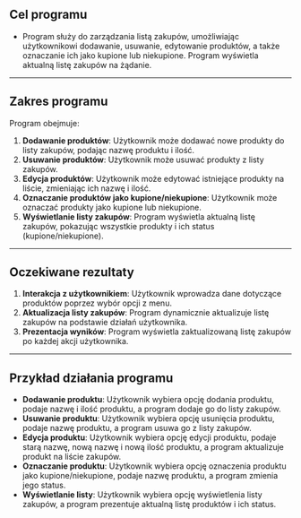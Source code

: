 ## Cel programu
- Program służy do zarządzania listą zakupów, umożliwiając użytkownikowi dodawanie, usuwanie, edytowanie produktów, a także oznaczanie ich jako kupione lub niekupione. Program wyświetla aktualną listę zakupów na żądanie.


<hr />

## Zakres programu
Program obejmuje:
1. **Dodawanie produktów**: Użytkownik może dodawać nowe produkty do listy zakupów, podając nazwę produktu i ilość.
2. **Usuwanie produktów**: Użytkownik może usuwać produkty z listy zakupów.
3. **Edycja produktów**: Użytkownik może edytować istniejące produkty na liście, zmieniając ich nazwę i ilość.
4. **Oznaczanie produktów jako kupione/niekupione**: Użytkownik może oznaczać produkty jako kupione lub niekupione.
5. **Wyświetlanie listy zakupów**: Program wyświetla aktualną listę zakupów, pokazując wszystkie produkty i ich status (kupione/niekupione).

<hr />

## Oczekiwane rezultaty
1. **Interakcja z użytkownikiem**: Użytkownik wprowadza dane dotyczące produktów poprzez wybór opcji z menu.
2. **Aktualizacja listy zakupów**: Program dynamicznie aktualizuje listę zakupów na podstawie działań użytkownika.
3. **Prezentacja wyników**: Program wyświetla zaktualizowaną listę zakupów po każdej akcji użytkownika.

<hr />

## Przykład działania programu
- **Dodawanie produktu**: Użytkownik wybiera opcję dodania produktu, podaje nazwę i ilość produktu, a program dodaje go do listy zakupów.
- **Usuwanie produktu**: Użytkownik wybiera opcję usunięcia produktu, podaje nazwę produktu, a program usuwa go z listy zakupów.
- **Edycja produktu**: Użytkownik wybiera opcję edycji produktu, podaje starą nazwę, nową nazwę i nową ilość produktu, a program aktualizuje produkt na liście zakupów.
- **Oznaczanie produktu**: Użytkownik wybiera opcję oznaczenia produktu jako kupione/niekupione, podaje nazwę produktu, a program zmienia jego status.
- **Wyświetlanie listy**: Użytkownik wybiera opcję wyświetlenia listy zakupów, a program prezentuje aktualną listę produktów i ich status.
